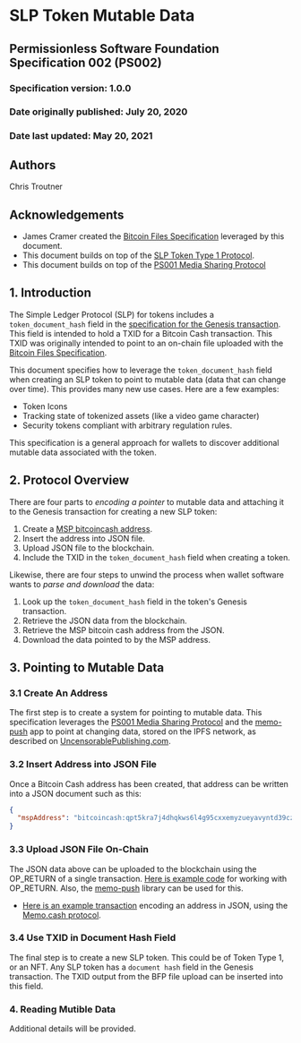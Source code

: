 # SLP Token Mutable Data

## Permissionless Software Foundation Specification 002 (PS002)

### Specification version: 1.0.0

### Date originally published: July 20, 2020

### Date last updated: May 20, 2021

## Authors

Chris Troutner

## Acknowledgements

- James Cramer created the [Bitcoin Files Specification](https://github.com/simpleledger/slp-specifications/blob/master/bitcoinfiles.md) leveraged by this document.
- This document builds on top of the [SLP Token Type 1 Protocol](https://github.com/simpleledger/slp-specifications/blob/master/slp-token-type-1.md).
- This document builds on top of the [PS001 Media Sharing Protocol](./ps001-media-sharing.md)

## 1. Introduction

The Simple Ledger Protocol (SLP) for tokens includes a `token_document_hash` field in the [specification for the Genesis transaction](https://github.com/simpleledger/slp-specifications/blob/master/slp-token-type-1.md#genesis---token-genesis-transaction). This field is intended to hold a TXID for a Bitcoin Cash transaction. This TXID was originally intended to point to an on-chain file uploaded with the [Bitcoin Files Specification](https://github.com/simpleledger/slp-specifications/blob/master/bitcoinfiles.md).

This document specifies how to leverage the `token_document_hash` field when creating an SLP token to point to mutable data (data that can change over time). This provides many new use cases. Here are a few examples:

- Token Icons
- Tracking state of tokenized assets (like a video game character)
- Security tokens compliant with arbitrary regulation rules.

This specification is a general approach for wallets to discover additional mutable data associated with the token.

## 2. Protocol Overview

There are four parts to _encoding a pointer_ to mutable data and attaching it to the Genesis transaction for creating a new SLP token:

1. Create a [MSP bitcoincash address](./ps001-media-sharing.md).
2. Insert the address into JSON file.
3. Upload JSON file to the blockchain.
4. Include the TXID in the `token_document_hash` field when creating a token.

Likewise, there are four steps to unwind the process when wallet software wants to _parse and download_ the data:

1. Look up the `token_document_hash` field in the token's Genesis transaction.
2. Retrieve the JSON data from the blockchain.
3. Retrieve the MSP bitcoin cash address from the JSON.
4. Download the data pointed to by the MSP address.

## 3. Pointing to Mutable Data

### 3.1 Create An Address

The first step is to create a system for pointing to mutable data. This specification leverages the [PS001 Media Sharing Protocol](./ps001-media-sharing.md) and the [memo-push](https://github.com/christroutner/memo-push) app to point at changing data, stored on the IPFS network, as described on [UncensorablePublishing.com](https://uncensorablepublishing.com/).

### 3.2 Insert Address into JSON File

Once a Bitcoin Cash address has been created, that address can be written into a JSON document such as this:

```json
{
  "mspAddress": "bitcoincash:qpt5kra7j4dhqkws6l4g95cxxemyzueyavyntd39cz"
}
```

### 3.3 Upload JSON File On-Chain

The JSON data above can be uploaded to the blockchain using the OP_RETURN of a single transaction. [Here is example code](https://github.com/Permissionless-Software-Foundation/bch-js-examples/tree/master/low-level/op-return) for working with OP_RETURN. Also, the [memo-push](https://github.com/christroutner/memo-push) library can be used for this.

- [Here is an example transaction](https://explorer.bitcoin.com/bch/tx/4b7d5eb0d27157c2862e0d507f6ea9438fa94230999690233610cc20d9b584f7) encoding an address in JSON, using the [Memo.cash protocol](https://memo.cash/protocol).

### 3.4 Use TXID in Document Hash Field

The final step is to create a new SLP token. This could be of Token Type 1, or an NFT. Any SLP token has a `document hash` field in the Genesis transaction. The TXID output from the BFP file upload can be inserted into this field.

### 4. Reading Mutible Data

Additional details will be provided.
